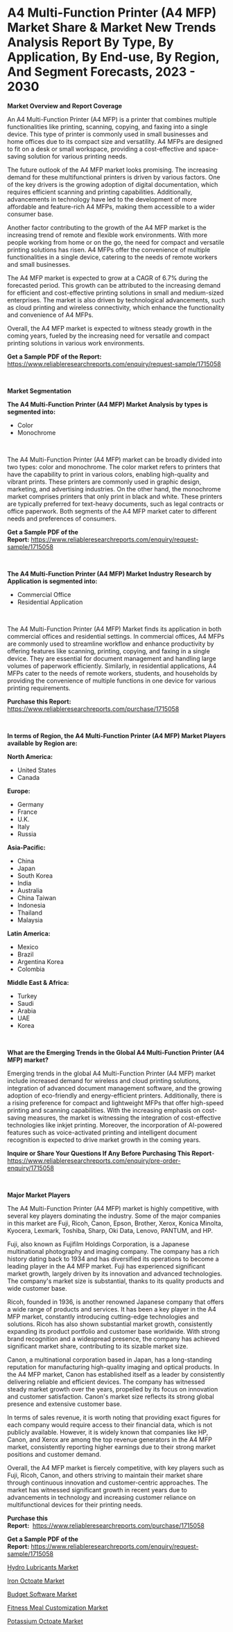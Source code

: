 <p><h1>A4 Multi-Function Printer (A4 MFP) Market Share & Market New Trends Analysis Report By Type, By Application, By End-use, By Region, And Segment Forecasts, 2023 - 2030</h1></p><p><strong>Market Overview and Report Coverage</strong></p>
<p><p>An A4 Multi-Function Printer (A4 MFP) is a printer that combines multiple functionalities like printing, scanning, copying, and faxing into a single device. This type of printer is commonly used in small businesses and home offices due to its compact size and versatility. A4 MFPs are designed to fit on a desk or small workspace, providing a cost-effective and space-saving solution for various printing needs.</p><p>The future outlook of the A4 MFP market looks promising. The increasing demand for these multifunctional printers is driven by various factors. One of the key drivers is the growing adoption of digital documentation, which requires efficient scanning and printing capabilities. Additionally, advancements in technology have led to the development of more affordable and feature-rich A4 MFPs, making them accessible to a wider consumer base.</p><p>Another factor contributing to the growth of the A4 MFP market is the increasing trend of remote and flexible work environments. With more people working from home or on the go, the need for compact and versatile printing solutions has risen. A4 MFPs offer the convenience of multiple functionalities in a single device, catering to the needs of remote workers and small businesses.</p><p>The A4 MFP market is expected to grow at a CAGR of 6.7% during the forecasted period. This growth can be attributed to the increasing demand for efficient and cost-effective printing solutions in small and medium-sized enterprises. The market is also driven by technological advancements, such as cloud printing and wireless connectivity, which enhance the functionality and convenience of A4 MFPs.</p><p>Overall, the A4 MFP market is expected to witness steady growth in the coming years, fueled by the increasing need for versatile and compact printing solutions in various work environments.</p></p>
<p><strong>Get a Sample PDF of the Report:</strong> <a href="https://www.reliableresearchreports.com/enquiry/request-sample/1715058">https://www.reliableresearchreports.com/enquiry/request-sample/1715058</a></p>
<p>&nbsp;</p>
<p><strong>Market Segmentation</strong></p>
<p><strong>The A4 Multi-Function Printer (A4 MFP) Market Analysis by types is segmented into:</strong></p>
<p><ul><li>Color</li><li>Monochrome</li></ul></p>
<p>&nbsp;</p>
<p><p>The A4 Multi-Function Printer (A4 MFP) market can be broadly divided into two types: color and monochrome. The color market refers to printers that have the capability to print in various colors, enabling high-quality and vibrant prints. These printers are commonly used in graphic design, marketing, and advertising industries. On the other hand, the monochrome market comprises printers that only print in black and white. These printers are typically preferred for text-heavy documents, such as legal contracts or office paperwork. Both segments of the A4 MFP market cater to different needs and preferences of consumers.</p></p>
<p><strong>Get a Sample PDF of the Report:</strong>&nbsp;<a href="https://www.reliableresearchreports.com/enquiry/request-sample/1715058">https://www.reliableresearchreports.com/enquiry/request-sample/1715058</a></p>
<p>&nbsp;</p>
<p><strong>The A4 Multi-Function Printer (A4 MFP) Market Industry Research by Application is segmented into:</strong></p>
<p><ul><li>Commercial Office</li><li>Residential Application</li></ul></p>
<p>&nbsp;</p>
<p><p>The A4 Multi-Function Printer (A4 MFP) Market finds its application in both commercial offices and residential settings. In commercial offices, A4 MFPs are commonly used to streamline workflow and enhance productivity by offering features like scanning, printing, copying, and faxing in a single device. They are essential for document management and handling large volumes of paperwork efficiently. Similarly, in residential applications, A4 MFPs cater to the needs of remote workers, students, and households by providing the convenience of multiple functions in one device for various printing requirements.</p></p>
<p><strong>Purchase this Report:</strong>&nbsp; <a href="https://www.reliableresearchreports.com/purchase/1715058">https://www.reliableresearchreports.com/purchase/1715058</a></p>
<p>&nbsp;</p>
<p><strong>In terms of Region, the A4 Multi-Function Printer (A4 MFP) Market Players available by Region are:</strong></p>
<p>
    <p> <strong> North America: </strong>
        <ul>
            <li>United States</li>
            <li>Canada</li>
        </ul>
        </p> 
    <p> <strong> Europe: </strong>
        <ul>
            <li>Germany</li>
            <li>France</li>
            <li>U.K.</li>
            <li>Italy</li>
            <li>Russia</li>
        </ul>
        </p> 
    <p> <strong> Asia-Pacific: </strong>
        <ul>
            <li>China</li>
            <li>Japan</li>
            <li>South Korea</li>
            <li>India</li>
            <li>Australia</li>
            <li>China Taiwan</li>
            <li>Indonesia</li>
            <li>Thailand</li>
            <li>Malaysia</li>
        </ul>
        </p> 
    <p> <strong> Latin America: </strong>
        <ul>
            <li>Mexico</li>
            <li>Brazil</li>
            <li>Argentina Korea</li>
            <li>Colombia</li>
        </ul>
        </p> 
    <p> <strong> Middle East & Africa: </strong>
        <ul>
            <li>Turkey</li>
            <li>Saudi</li>
            <li>Arabia</li>
            <li>UAE</li>
            <li>Korea</li>
        </ul>
    </p>
    </p>
<p>&nbsp;</p>
<p><strong>What are the Emerging Trends in the Global A4 Multi-Function Printer (A4 MFP) market?</strong></p>
<p><p>Emerging trends in the global A4 Multi-Function Printer (A4 MFP) market include increased demand for wireless and cloud printing solutions, integration of advanced document management software, and the growing adoption of eco-friendly and energy-efficient printers. Additionally, there is a rising preference for compact and lightweight MFPs that offer high-speed printing and scanning capabilities. With the increasing emphasis on cost-saving measures, the market is witnessing the integration of cost-effective technologies like inkjet printing. Moreover, the incorporation of AI-powered features such as voice-activated printing and intelligent document recognition is expected to drive market growth in the coming years.</p></p>
<p><strong>Inquire or Share Your Questions If Any Before Purchasing This Report</strong>- <a href="https://www.reliableresearchreports.com/enquiry/pre-order-enquiry/1715058">https://www.reliableresearchreports.com/enquiry/pre-order-enquiry/1715058</a></p>
<p>&nbsp;</p>
<p><strong>Major Market Players</strong></p>
<p><p>The A4 Multi-Function Printer (A4 MFP) market is highly competitive, with several key players dominating the industry. Some of the major companies in this market are Fuji, Ricoh, Canon, Epson, Brother, Xerox, Konica Minolta, Kyocera, Lexmark, Toshiba, Sharp, Oki Data, Lenovo, PANTUM, and HP.</p><p>Fuji, also known as Fujifilm Holdings Corporation, is a Japanese multinational photography and imaging company. The company has a rich history dating back to 1934 and has diversified its operations to become a leading player in the A4 MFP market. Fuji has experienced significant market growth, largely driven by its innovation and advanced technologies. The company's market size is substantial, thanks to its quality products and wide customer base.</p><p>Ricoh, founded in 1936, is another renowned Japanese company that offers a wide range of products and services. It has been a key player in the A4 MFP market, constantly introducing cutting-edge technologies and solutions. Ricoh has also shown substantial market growth, consistently expanding its product portfolio and customer base worldwide. With strong brand recognition and a widespread presence, the company has achieved significant market share, contributing to its sizable market size.</p><p>Canon, a multinational corporation based in Japan, has a long-standing reputation for manufacturing high-quality imaging and optical products. In the A4 MFP market, Canon has established itself as a leader by consistently delivering reliable and efficient devices. The company has witnessed steady market growth over the years, propelled by its focus on innovation and customer satisfaction. Canon's market size reflects its strong global presence and extensive customer base.</p><p>In terms of sales revenue, it is worth noting that providing exact figures for each company would require access to their financial data, which is not publicly available. However, it is widely known that companies like HP, Canon, and Xerox are among the top revenue generators in the A4 MFP market, consistently reporting higher earnings due to their strong market positions and customer demand.</p><p>Overall, the A4 MFP market is fiercely competitive, with key players such as Fuji, Ricoh, Canon, and others striving to maintain their market share through continuous innovation and customer-centric approaches. The market has witnessed significant growth in recent years due to advancements in technology and increasing customer reliance on multifunctional devices for their printing needs.</p></p>
<p><strong>Purchase this Report:</strong>&nbsp;&nbsp;<a href="https://www.reliableresearchreports.com/purchase/1715058">https://www.reliableresearchreports.com/purchase/1715058</a></p>
<p></p>
<p><strong>Get a Sample PDF of the Report:</strong>&nbsp;<a href="https://www.reliableresearchreports.com/enquiry/request-sample/1715058">https://www.reliableresearchreports.com/enquiry/request-sample/1715058</a></p>
<p><p><a href="https://medium.com/@christianhunter987/hydro-lubricants-market-trends-and-market-analysis-forecasted-for-period-2023-2030-bc2b75ce3b32">Hydro Lubricants Market</a></p><p><a href="https://www.linkedin.com/pulse/iron-octoate-market-size-share-global-analysis-report-2023-wlqgf/">Iron Octoate Market</a></p><p><a href="https://github.com/PeterParrish5/Market-Research-Report-List-1/blob/main/budget-software-market.md">Budget Software Market</a></p><p><a href="https://github.com/WillieWoodard/Market-Research-Report-List-1/blob/main/fitness-meal-customization-market.md">Fitness Meal Customization Market</a></p><p><a href="https://www.linkedin.com/pulse/potassium-octoate-market-size-share-global-analysis-report-nhkuf/">Potassium Octoate Market</a></p></p>